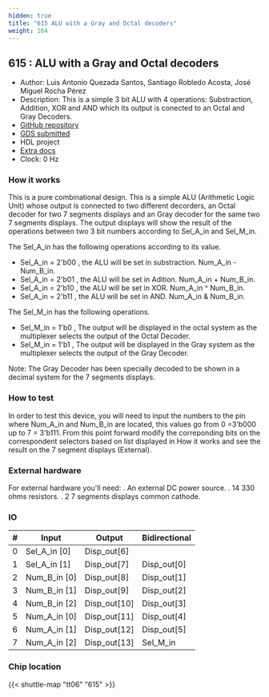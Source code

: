 ```yaml
---
hidden: true
title: "615 ALU with a Gray and Octal decoders"
weight: 164
---
```


## 615 : ALU with a Gray and Octal decoders

* Author: Luis Antonio Quezada Santos, Santiago Robledo Acosta, José Miguel Rocha Pérez
* Description: This is a simple 3 bit ALU with 4 operations: Substraction, Addition, XOR and AND which its output is conected to an Octal and Gray Decoders.
* [GitHub repository](https://github.com/luisquezada93/-tt06-ALU-Decoders-Luis)
* [GDS submitted](https://github.com/luisquezada93/-tt06-ALU-Decoders-Luis/actions/runs/8746725779)
* HDL project
* [Extra docs](None)
* Clock: 0 Hz

<!---

This file is used to generate your project datasheet. Please fill in the information below and delete any unused
sections.

You can also include images in this folder and reference them in the markdown. Each image must be less than
512 kb in size, and the combined size of all images must be less than 1 MB.
-->


### How it works

This is a pure combinational design.
This is a simple ALU (Arithmetic Logic Unit) whose output is connected to two different decorders, an Octal decoder for two 7 segments displays and an Gray decoder for the same two 7 segments displays. The output displays will show the result of the operations between two 3 bit numbers according to Sel_A_in and Sel_M_in.

The Sel_A_in has the following operations according to its value.

* Sel_A_in = 2'b00 , the ALU will be set in substraction. Num_A_in - Num_B_in.
* Sel_A_in = 2'b01 , the ALU will be set in Adition. Num_A_in + Num_B_in.
* Sel_A_in = 2'b10 , the ALU will be set in XOR. Num_A_in ^ Num_B_in.
* Sel_A_in = 2'b11 , the ALU will be set in AND. Num_A_in & Num_B_in.

The Sel_M_in has the following operations.

* Sel_M_in = 1'b0 , The output will be displayed in the octal system as the multiplexer selects the output of the Octal Decoder.
* Sel_M_in = 1'b1 , The output will be displayed in the Gray system as the multiplexer selects the output of the Gray Decoder.

Note: The Gray Decoder has been specially decoded to be shown in a decimal system for the 7 segments displays.

### How to test

In order to test this device, you will need to input the numbers to the pin where Num_A_in and Num_B_in are located, this values go from 0 =3'b000 up to 7 = 3'b111. From this point forward modify the correponding bits on the correspondent selectors based on list displayed in How it works and see the result on the 7 segment displays (External).

### External hardware

For external hardware you'll need:
. An external DC power source.
. 14 330 ohms resistors.
. 2 7 segments displays common cathode.


### IO

| # | Input          | Output         | Bidirectional   |
| - | -------------- | -------------- | --------------- |
| 0 | Sel_A_in [0] | Disp_out[6] |  |
| 1 | Sel_A_in [1] | Disp_out[7] | Disp_out[0] |
| 2 | Num_B_in [0] | Disp_out[8] | Disp_out[1] |
| 3 | Num_B_in [1] | Disp_out[9] | Disp_out[2] |
| 4 | Num_B_in [2] | Disp_out[10] | Disp_out[3] |
| 5 | Num_A_in [0] | Disp_out[11] | Disp_out[4] |
| 6 | Num_A_in [1] | Disp_out[12] | Disp_out[5] |
| 7 | Num_A_in [2] | Disp_out[13] | Sel_M_in |

### Chip location

{{< shuttle-map "tt06" "615" >}}
